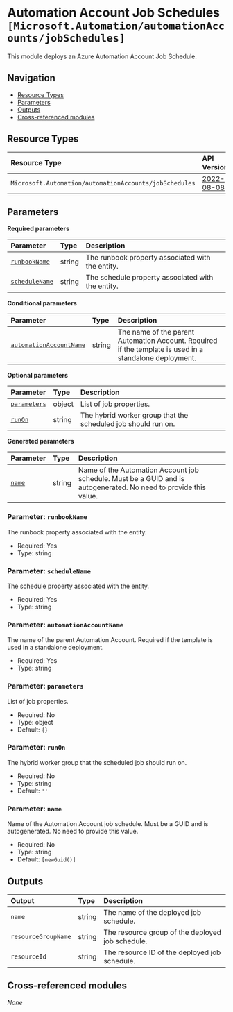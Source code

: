 # Automation Account Job Schedules `[Microsoft.Automation/automationAccounts/jobSchedules]`

This module deploys an Azure Automation Account Job Schedule.

## Navigation

- [Resource Types](#Resource-Types)
- [Parameters](#Parameters)
- [Outputs](#Outputs)
- [Cross-referenced modules](#Cross-referenced-modules)

## Resource Types

| Resource Type | API Version |
| :-- | :-- |
| `Microsoft.Automation/automationAccounts/jobSchedules` | [2022-08-08](https://learn.microsoft.com/en-us/azure/templates/Microsoft.Automation/2022-08-08/automationAccounts/jobSchedules) |

## Parameters

**Required parameters**

| Parameter | Type | Description |
| :-- | :-- | :-- |
| [`runbookName`](#parameter-runbookname) | string | The runbook property associated with the entity. |
| [`scheduleName`](#parameter-schedulename) | string | The schedule property associated with the entity. |

**Conditional parameters**

| Parameter | Type | Description |
| :-- | :-- | :-- |
| [`automationAccountName`](#parameter-automationaccountname) | string | The name of the parent Automation Account. Required if the template is used in a standalone deployment. |

**Optional parameters**

| Parameter | Type | Description |
| :-- | :-- | :-- |
| [`parameters`](#parameter-parameters) | object | List of job properties. |
| [`runOn`](#parameter-runon) | string | The hybrid worker group that the scheduled job should run on. |

**Generated parameters**

| Parameter | Type | Description |
| :-- | :-- | :-- |
| [`name`](#parameter-name) | string | Name of the Automation Account job schedule. Must be a GUID and is autogenerated. No need to provide this value. |

### Parameter: `runbookName`

The runbook property associated with the entity.

- Required: Yes
- Type: string

### Parameter: `scheduleName`

The schedule property associated with the entity.

- Required: Yes
- Type: string

### Parameter: `automationAccountName`

The name of the parent Automation Account. Required if the template is used in a standalone deployment.

- Required: Yes
- Type: string

### Parameter: `parameters`

List of job properties.

- Required: No
- Type: object
- Default: `{}`

### Parameter: `runOn`

The hybrid worker group that the scheduled job should run on.

- Required: No
- Type: string
- Default: `''`

### Parameter: `name`

Name of the Automation Account job schedule. Must be a GUID and is autogenerated. No need to provide this value.

- Required: No
- Type: string
- Default: `[newGuid()]`


## Outputs

| Output | Type | Description |
| :-- | :-- | :-- |
| `name` | string | The name of the deployed job schedule. |
| `resourceGroupName` | string | The resource group of the deployed job schedule. |
| `resourceId` | string | The resource ID of the deployed job schedule. |

## Cross-referenced modules

_None_
